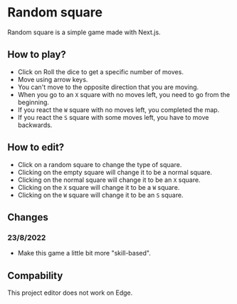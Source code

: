# Random square
Random square is a simple game made with Next.js.

## How to play?
- Click on Roll the dice to get a specific number of moves.
- Move using arrow keys.
- You can't move to the opposite direction that you are moving.
- When you go to an `X` square with no moves left, you need to go from the beginning.
- If you react the `W` square with no moves left, you completed the map.
- If you react the `S` square with some moves left, you have to move backwards.

## How to edit? 
- Click on a random square to change the type of square.
- Clicking on the empty square will change it to be a normal square.
- Clicking on the normal square will change it to be an `X` square.
- Clicking on the `X` square will change it to be a `W` square.
- Clicking on the `W` square will change it to be an `S` square.

## Changes

### 23/8/2022
- Make this game a little bit more "skill-based".

## Compability
This project editor does not work on Edge.